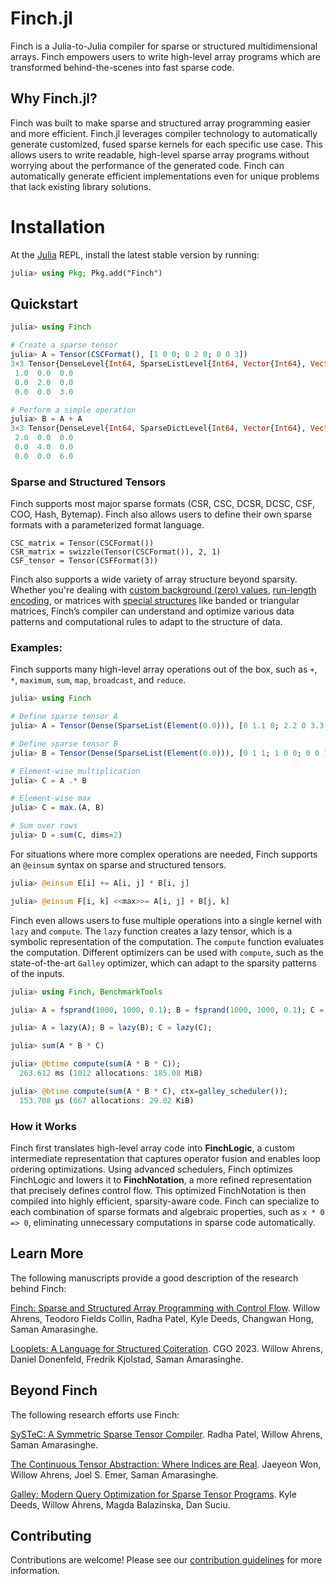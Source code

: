 # Finch.jl

Finch is a Julia-to-Julia compiler for sparse or structured multidimensional arrays. Finch empowers users to write high-level array programs which are transformed behind-the-scenes into fast sparse code.

## Why Finch.jl?

Finch was built to make sparse and structured array programming easier and more efficient.  Finch.jl leverages compiler technology to automatically generate customized, fused sparse kernels for each specific
use case. This allows users to write readable, high-level sparse array programs without worrying about the performance of the generated code. Finch can automatically generate efficient implementations even for unique problems that lack existing library solutions.

# Installation

At the [Julia](https://julialang.org/downloads/) REPL, install the latest stable version by running:

```julia
julia> using Pkg; Pkg.add("Finch")
```

## Quickstart

```julia
julia> using Finch

# Create a sparse tensor
julia> A = Tensor(CSCFormat(), [1 0 0; 0 2 0; 0 0 3])
3×3 Tensor{DenseLevel{Int64, SparseListLevel{Int64, Vector{Int64}, Vector{Int64}, ElementLevel{0.0, Float64, Int64, Vector{Float64}}}}}:
 1.0  0.0  0.0
 0.0  2.0  0.0
 0.0  0.0  3.0

# Perform a simple operation
julia> B = A + A
3×3 Tensor{DenseLevel{Int64, SparseDictLevel{Int64, Vector{Int64}, Vector{Int64}, Vector{Int64}, Dict{Tuple{Int64, Int64}, Int64}, Vector{Int64}, ElementLevel{0.0, Float64, Int64, Vector{Float64}}}}}:
 2.0  0.0  0.0
 0.0  4.0  0.0
 0.0  0.0  6.0
```

### Sparse and Structured Tensors

Finch supports most major sparse formats (CSR, CSC, DCSR, DCSC, CSF, COO, Hash, Bytemap). Finch also allows users to define their own sparse formats with a parameterized format language.

```
CSC_matrix = Tensor(CSCFormat())
CSR_matrix = swizzle(Tensor(CSCFormat()), 2, 1)
CSF_tensor = Tensor(CSFFormat(3))
```

Finch also supports a wide variety of array structure beyond sparsity. Whether you're dealing with [custom background (zero) values](https://en.wikipedia.org/wiki/GraphBLAS), [run-length encoding](https://en.wikipedia.org/wiki/Run-length_encoding), or matrices with [special structures](https://en.wikipedia.org/wiki/Sparse_matrix#Special_structure) like banded or triangular matrices, Finch’s compiler can understand and optimize various data patterns and computational rules to adapt to the structure of data.

### Examples:

Finch supports many high-level array operations out of the box, such as `+`, `*`, `maximum`, `sum`, `map`, `broadcast`, and `reduce`.

```julia
julia> using Finch

# Define sparse tensor A
julia> A = Tensor(Dense(SparseList(Element(0.0))), [0 1.1 0; 2.2 0 3.3; 4.4 0 0; 0 0 5.5])

# Define sparse tensor B
julia> B = Tensor(Dense(SparseList(Element(0.0))), [0 1 1; 1 0 0; 0 0 1; 0 0 1])

# Element-wise multiplication
julia> C = A .* B

# Element-wise max
julia> C = max.(A, B)

# Sum over rows
julia> D = sum(C, dims=2)
```

For situations where more complex operations are needed, Finch supports an `@einsum` syntax on sparse and structured tensors.
```julia
julia> @einsum E[i] += A[i, j] * B[i, j]

julia> @einsum F[i, k] <<max>>= A[i, j] + B[j, k]

```

Finch even allows users to fuse multiple operations into a single kernel with `lazy` and `compute`.  The `lazy` function creates a lazy tensor, which is a symbolic representation of the computation. The `compute` function evaluates the computation.
Different optimizers can be used with `compute`, such as the state-of-the-art `Galley` optimizer, which can adapt to the
sparsity patterns of the inputs.

```julia
julia> using Finch, BenchmarkTools

julia> A = fsprand(1000, 1000, 0.1); B = fsprand(1000, 1000, 0.1); C = fsprand(1000, 1000, 0.0001);

julia> A = lazy(A); B = lazy(B); C = lazy(C);

julia> sum(A * B * C)

julia> @btime compute(sum(A * B * C));
  263.612 ms (1012 allocations: 185.08 MiB)

julia> @btime compute(sum(A * B * C), ctx=galley_scheduler());
  153.708 μs (667 allocations: 29.02 KiB)
```

### How it Works
Finch first translates high-level array code into **FinchLogic**, a custom intermediate representation that captures operator fusion and enables loop ordering optimizations. Using advanced schedulers, Finch optimizes FinchLogic and lowers it to **FinchNotation**, a more refined representation that precisely defines control flow. This optimized FinchNotation is then compiled into highly efficient, sparsity-aware code. Finch can specialize to each combination of sparse formats and algebraic properties, such as `x * 0 => 0`, eliminating unnecessary computations in sparse code automatically. 

## Learn More

The following manuscripts provide a good description of the research behind Finch:

[Finch: Sparse and Structured Array Programming with Control Flow](https://arxiv.org/abs/2404.16730).
Willow Ahrens, Teodoro Fields Collin, Radha Patel, Kyle Deeds, Changwan Hong, Saman Amarasinghe.

[Looplets: A Language for Structured Coiteration](https://doi.org/10.1145/3579990.3580020). CGO 2023. 
Willow Ahrens, Daniel Donenfeld, Fredrik Kjolstad, Saman Amarasinghe.

## Beyond Finch

The following research efforts use Finch:

[SySTeC: A Symmetric Sparse Tensor Compiler](https://arxiv.org/abs/2406.09266).
Radha Patel, Willow Ahrens, Saman Amarasinghe.

[The Continuous Tensor Abstraction: Where Indices are Real](https://arxiv.org/abs/2407.01742).
Jaeyeon Won, Willow Ahrens, Joel S. Emer, Saman Amarasinghe.

[Galley: Modern Query Optimization for Sparse Tensor Programs](https://arxiv.org/abs/2408.14706).
Kyle Deeds, Willow Ahrens, Magda Balazinska, Dan Suciu.

## Contributing

Contributions are welcome! Please see our [contribution guidelines](CONTRIBUTING.md) for more information.
